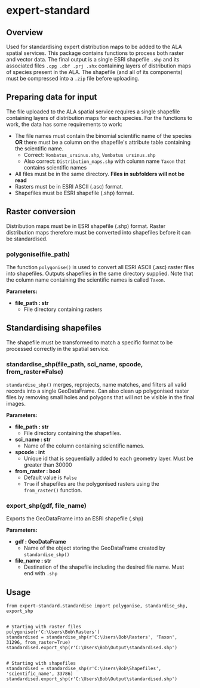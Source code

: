 # expert-standard
## Overview
Used for standardising expert distribution maps to be added to the ALA spatial services. This package contains 
functions to process both raster and vector data. The final output is a single ESRI shapefile `.shp` and its associated 
files `.cpg .dbf .prj .shx` containing layers of distribution maps of species present in the ALA. The shapefile (and all 
of its components) must be compressed into a `.zip` file before uploading. 

## Preparing data for input
The file uploaded to the ALA spatial service requires a single shapefile containing layers of distribution maps for each
species. For the functions to work, the data has some requirements to work:
* The file names must contain the binomial scientific name of the species **OR** there must be a column on the shapefile's 
attribute table containing the scientific name.
  * Correct: `Vombatus_ursinus.shp`, `Vombatus ursinus.shp`
  * Also correct: `Distribution_maps.shp` with column name `Taxon` that contains scientific names
* All files must be in the same directory. **Files in subfolders will not be read**
* Rasters must be in ESRI ASCII (.asc) format.
* Shapefiles must be ESRI shapefile (.shp) format.

## Raster conversion
Distribution maps must be in ESRI shapefile (.shp) format. Raster distribution maps therefore must be converted into 
shapefiles before it can be standardised. 

### polygonise(file_path)

The function `polygonise()` is used to convert all ESRI ASCII (.asc) raster files into shapefiles. Outputs shapefiles in
the same directory supplied. Note that the column name containing the scientific names is called `Taxon`.

**Parameters:**

* **file_path : str**
  * File directory containing rasters

## Standardising shapefiles
The shapefile must be transformed to match a specific format to be processed correctly in the spatial service.

### standardise_shp(file_path, sci_name, spcode, from_raster=False)

`standardise_shp()` merges, reprojects, name matches, and filters all valid records into a single GeoDataFrame. Can also 
clean up polygonised raster files by removing small holes and polygons that will not be visible in the final images.

**Parameters:**
* **file_path : str**
  * File directory containing the shapefiles.
* **sci_name : str**
  * Name of the column containing scientific names.
* **spcode : int**
  * Unique id that is sequentially added to each geometry layer. Must be greater than 30000
* **from_raster : bool**
  * Default value is `False`
  * `True` if shapefiles are the polygonised rasters using the `from_raster()` function.

### export_shp(gdf, file_name)
Exports the GeoDataFrame into an ESRI shapefile (.shp)

**Parameters:**
* **gdf : GeoDataFrame**
  * Name of the object storing the GeoDataFrame created by `standardise_shp()`
* **file_name : str**
  * Destination of the shapefile including the desired file name. Must end with `.shp`



## Usage
```
from expert-standard.standardise import polygonise, standardise_shp, export_shp


# Starting with raster files
polygonise(r'C:\Users\Bob\Rasters')
standardised = standardise_shp(r'C:\Users\Bob\Rasters', 'Taxon', 31296, from_raster=True)
standardised.export_shp(r'C:\Users\Bob\Output\standardised.shp')


# Starting with shapefiles
standardised = standardise_shp(r'C:\Users\Bob\Shapefiles', 'scientific_name', 33786)
standardised.export_shp(r'C:\Users\Bob\Output\standardised.shp')
```

